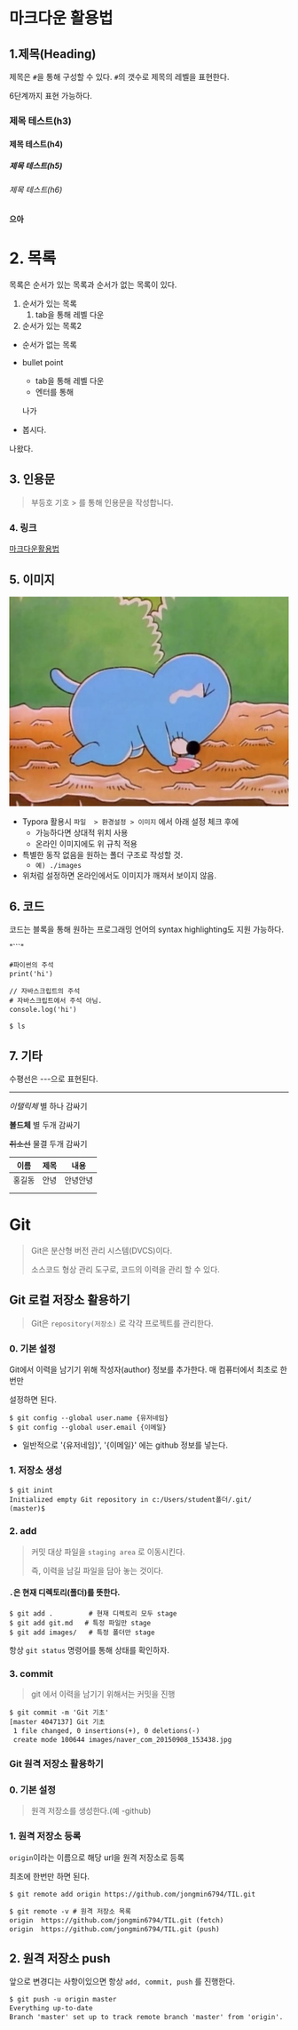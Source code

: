 

# 마크다운 활용법

## 1.제목(Heading)

제목은 `#`을 통해 구성할 수 있다. `#`의 갯수로 제목의 레벨을 표현한다.

6단계까지 표현 가능하다.

### 제목 테스트(h3)

#### 제목 테스트(h4)

##### 제목 테스트(h5)

###### 제목 테스트(h6)

#### 으아

# 2. 목록

목록은 순서가 있는 목록과 순서가 없는 목록이 있다.

1. 순서가 있는 목록
   1. tab을 통해 레벨 다운
2. 순서가 있는 목록2

* 순서가 없는 목록

* bullet point

  * tab을 통해 레벨 다운
  * 엔터를 통해

  나가

* 봅시다.

나왔다.

## 3. 인용문

> 부등호 기호 > 를 통해 인용문을 작성합니다.



### 4. 링크

[마크다운활용법](https://gist.github.com/ihoneymon/652be052a0727ad59601)

## 5. 이미지

![naver_com_20150908_153438](images/naver_com_20150908_153438.jpg)

* Typora 활용시 `파일  > 환경설정 > 이미지` 에서  아래 설정 체크 후에
  * 가능하다면 상대적 위치 사용
  * 온라인 이미지에도 위 규칙 적용
* 특별한 동작 없음을 원하는 폴더 구조로 작성할 것.
  * `예) ./images`
* 위처럼 설정하면 온라인에서도 이미지가 깨져서 보이지 않음.



## 6. 코드

코드는 블록을 통해 원하는 프로그래밍 언어의 syntax highlighting도 지원 가능하다.

"```"

```
#파이썬의 주석
print('hi')
```

```
// 자바스크립트의 주석
# 자바스크립트에서 주석 아님.
console.log('hi')
```

```
$ ls
```

## 7. 기타

수평선은 ---으로 표현된다.

---

*이탤릭체*  별 하나 감싸기

**볼드체** 별 두개 감싸기

~~취소선~~ 물결 두개 감싸기



| 이름   | 제목 | 내용     |
| ------ | ---- | -------- |
| 홍길동 | 안녕 | 안녕안녕 |
|        |      |          |
|        |      |          |



# Git

> Git은 분산형 버전 관리 시스템(DVCS)이다.
>
> 소스코드 형상 관리 도구로, 코드의 이력을 관리 할 수 있다.

## Git 로컬 저장소 활용하기

> Git은 `repository(저장소)` 로 각각 프로젝트를 관리한다.

### 0. 기본 설정

Git에서 이력을 남기기 위해 작성자(author) 정보를 추가한다. 매 컴퓨터에서 최초로 한번만

설정하면 된다.

```
$ git config --global user.name {유저네임}
$ git config --global user.email {이메일}
```

* 일반적으로 '{유저네임}', '{이메일}' 에는 github 정보를 넣는다.

### 1. 저장소 생성

```
$ git inint
Initialized empty Git repository in c:/Users/student폴더/.git/
(master)$
```

### 2. add

>커밋 대상 파일을 `staging area` 로 이동시킨다.
>
>즉, 이력을 남길 파일을 담아 놓는 것이다.

#### `.`은 현재 디렉토리(폴더)를 뜻한다.

```
$ git add .			# 현재 디렉토리 모두 stage
$ git add git.md   # 특정 파일만 stage
$ git add images/	# 특정 폴더만 stage
```

항상 `git status` 명령어를 통해 상태를 확인하자.

### 3. commit

> git 에서 이력을 남기기 위해서는 커밋을 진행

```
$ git commit -m 'Git 기초'
[master 4047137] Git 기초
 1 file changed, 0 insertions(+), 0 deletions(-)
 create mode 100644 images/naver_com_20150908_153438.jpg
```



### Git 원격 저장소 활용하기

### 0. 기본 설정

> 원격 저장소를 생성한다.(예 -github)

### 1. 원격 저장소 등록

`origin`이라는 이름으로 해당 url을 원격 저장소로 등록

최초에 한번만 하면 된다.

```
$ git remote add origin https://github.com/jongmin6794/TIL.git
```

```
$ git remote -v # 원격 저장소 목록
origin  https://github.com/jongmin6794/TIL.git (fetch)
origin  https://github.com/jongmin6794/TIL.git (push)
```



## 2. 원격 저장소 push

앞으로 변경디는 사항이있으면 항상 `add, commit, push` 를 진행한다.

```
$ git push -u origin master
Everything up-to-date
Branch 'master' set up to track remote branch 'master' from 'origin'.
```